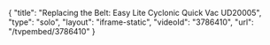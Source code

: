 {
    "title": "Replacing the Belt: Easy Lite Cyclonic Quick Vac UD20005",
    "type": "solo",
    "layout": "iframe-static",
    "videoId": "3786410",
    "url": "\/tvpembed\/3786410"
}